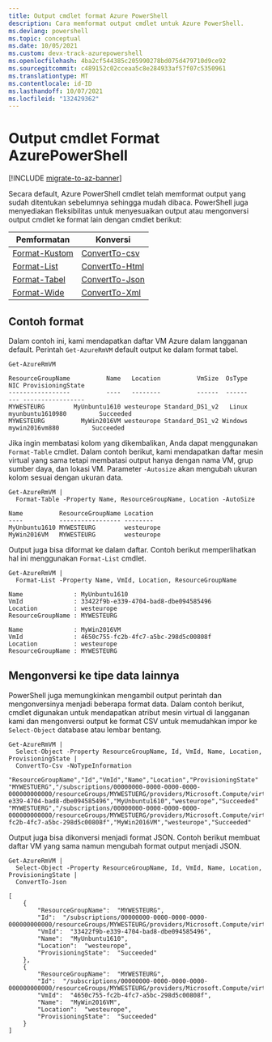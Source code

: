 ```yaml
---
title: Output cmdlet format Azure PowerShell
description: Cara memformat output cmdlet untuk Azure PowerShell.
ms.devlang: powershell
ms.topic: conceptual
ms.date: 10/05/2021
ms.custom: devx-track-azurepowershell
ms.openlocfilehash: 4ba2cf544385c205990278bd075d479710d9ce92
ms.sourcegitcommit: c489152c02cceaa5c8e284933af57f07c5350961
ms.translationtype: MT
ms.contentlocale: id-ID
ms.lasthandoff: 10/07/2021
ms.locfileid: "132429362"
---
```

# <a name="format-azurepowershell-cmdlet-output"></a>Output cmdlet Format AzurePowerShell

[!INCLUDE [migrate-to-az-banner](../../includes/migrate-to-az-banner.md)]

Secara default, Azure PowerShell cmdlet telah memformat output yang sudah ditentukan sebelumnya sehingga mudah dibaca.
PowerShell juga menyediakan fleksibilitas untuk menyesuaikan output atau mengonversi output cmdlet ke format lain dengan cmdlet berikut:

|                                   Pemformatan                                   |                                    Konversi                                    |
| ------------------------------------------------------------------------------ | -------------------------------------------------------------------------------- |
| [Format-Kustom](/powershell/module/microsoft.powershell.utility/format-custom) | [ConvertTo-csv](/powershell/module/microsoft.powershell.utility/convertto-csv)   |
| [Format-List](/powershell/module/microsoft.powershell.utility/format-list)     | [ConvertTo-Html](/powershell/module/microsoft.powershell.utility/convertto-html) |
| [Format-Tabel](/powershell/module/microsoft.powershell.utility/format-table)   | [ConvertTo-Json](/powershell/module/microsoft.powershell.utility/convertto-json) |
| [Format-Wide](/powershell/module/microsoft.powershell.utility/format-wide)     | [ConvertTo-Xml](/powershell/module/microsoft.powershell.utility/convertto-xml)   |

## <a name="format-examples"></a>Contoh format

Dalam contoh ini, kami mendapatkan daftar VM Azure dalam langganan default. Perintah `Get-AzureRmVM` default output ke dalam format tabel.

```azurepowershell
Get-AzureRmVM
```

```output
ResourceGroupName          Name   Location          VmSize  OsType              NIC ProvisioningState
-----------------          ----   --------          ------  ------              --- -----------------
MYWESTEURG        MyUnbuntu1610 westeurope Standard_DS1_v2   Linux myunbuntu1610980         Succeeded
MYWESTEURG          MyWin2016VM westeurope Standard_DS1_v2 Windows   mywin2016vm880         Succeeded
```

Jika ingin membatasi kolom yang dikembalikan, Anda dapat menggunakan `Format-Table` cmdlet. Dalam contoh berikut, kami mendapatkan daftar mesin virtual yang sama tetapi membatasi output hanya dengan nama VM, grup sumber daya, dan lokasi VM. Parameter `-Autosize` akan mengubah ukuran kolom sesuai dengan ukuran data.

```azurepowershell
Get-AzureRmVM |
  Format-Table -Property Name, ResourceGroupName, Location -AutoSize
```

```Output
Name          ResourceGroupName Location
----          ----------------- --------
MyUnbuntu1610 MYWESTEURG        westeurope
MyWin2016VM   MYWESTEURG        westeurope
```

Output juga bisa diformat ke dalam daftar. Contoh berikut memperlihatkan hal ini menggunakan `Format-List` cmdlet.

```azurepowershell
Get-AzureRmVM |
  Format-List -Property Name, VmId, Location, ResourceGroupName
```

```output
Name              : MyUnbuntu1610
VmId              : 33422f9b-e339-4704-bad8-dbe094585496
Location          : westeurope
ResourceGroupName : MYWESTEURG

Name              : MyWin2016VM
VmId              : 4650c755-fc2b-4fc7-a5bc-298d5c00808f
Location          : westeurope
ResourceGroupName : MYWESTEURG
```

## <a name="convert-to-other-data-types"></a>Mengonversi ke tipe data lainnya

PowerShell juga memungkinkan mengambil output perintah dan mengonversinya menjadi beberapa format data. Dalam contoh berikut, cmdlet digunakan untuk mendapatkan atribut mesin virtual di langganan kami dan mengonversi output ke format CSV untuk memudahkan impor ke `Select-Object` database atau lembar bentang.

```azurepowershell
Get-AzureRmVM |
  Select-Object -Property ResourceGroupName, Id, VmId, Name, Location, ProvisioningState |
  ConvertTo-Csv -NoTypeInformation
```

```Output
"ResourceGroupName","Id","VmId","Name","Location","ProvisioningState"
"MYWESTUERG","/subscriptions/00000000-0000-0000-0000-000000000000/resourceGroups/MYWESTUERG/providers/Microsoft.Compute/virtualMachines/MyUnbuntu1610","33422f9b-e339-4704-bad8-dbe094585496","MyUnbuntu1610","westeurope","Succeeded"
"MYWESTUERG","/subscriptions/00000000-0000-0000-0000-000000000000/resourceGroups/MYWESTUERG/providers/Microsoft.Compute/virtualMachines/MyWin2016VM","4650c755-fc2b-4fc7-a5bc-298d5c00808f","MyWin2016VM","westeurope","Succeeded"
```

Output juga bisa dikonversi menjadi format JSON. Contoh berikut membuat daftar VM yang sama namun mengubah format output menjadi JSON.

```azurepowershell
Get-AzureRmVM |
  Select-Object -Property ResourceGroupName, Id, VmId, Name, Location, ProvisioningState |
  ConvertTo-Json
```

```Output
[
    {
        "ResourceGroupName":  "MYWESTEURG",
        "Id":  "/subscriptions/00000000-0000-0000-0000-000000000000/resourceGroups/MYWESTEURG/providers/Microsoft.Compute/virtualMachines/MyUnbuntu1610",
        "VmId":  "33422f9b-e339-4704-bad8-dbe094585496",
        "Name":  "MyUnbuntu1610",
        "Location":  "westeurope",
        "ProvisioningState":  "Succeeded"
    },
    {
        "ResourceGroupName":  "MYWESTEURG",
        "Id":  "/subscriptions/00000000-0000-0000-0000-000000000000/resourceGroups/MYWESTEURG/providers/Microsoft.Compute/virtualMachines/MyWin2016VM",
        "VmId":  "4650c755-fc2b-4fc7-a5bc-298d5c00808f",
        "Name":  "MyWin2016VM",
        "Location":  "westeurope",
        "ProvisioningState":  "Succeeded"
    }
]
```
